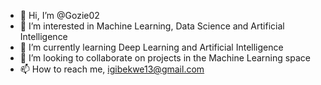 - 👋 Hi, I’m @Gozie02
- 👀 I’m interested in Machine Learning, Data Science and Artificial Intelligence
- 🌱 I’m currently learning Deep Learning and Artificial Intelligence
- 💞️ I’m looking to collaborate on projects in the Machine Learning space
- 📫 How to reach me, igibekwe13@gmail.com

<!---
Gozie02/Gozie02 is a ✨ special ✨ repository because its `README.md` (this file) appears on your GitHub profile.
You can click the Preview link to take a look at your changes.
--->
